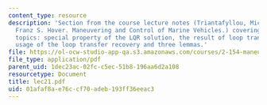 ```yaml
---
content_type: resource
description: 'Section from the course lecture notes (Triantafyllou, Michael S., and
  Franz S. Hover. Maneuvering and Control of Marine Vehicles.) covering the following
  topics: special property of the LQR solution, the result of loop transfer recovery,
  usage of the loop transfer recovery and three lemmas.'
file: https://ol-ocw-studio-app-qa.s3.amazonaws.com/courses/2-154-maneuvering-and-control-of-surface-and-underwater-vehicles-13-49-fall-2004/01afaf8ae76ccf70adeb193ff36eeac3_lec21.pdf
file_type: application/pdf
parent_uid: 1dec23ac-02fc-c5ec-51b8-196aa6d2a108
resourcetype: Document
title: lec21.pdf
uid: 01afaf8a-e76c-cf70-adeb-193ff36eeac3
---
```

